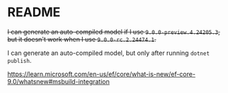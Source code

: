 # README

~~I can generate an auto-compiled model if I use `9.0.0-preview.4.24205.3`, but it doesn't work when I use `9.0.0-rc.2.24474.1`.~~

I can generate an auto-compiled model, but only after running `dotnet publish`.

https://learn.microsoft.com/en-us/ef/core/what-is-new/ef-core-9.0/whatsnew#msbuild-integration